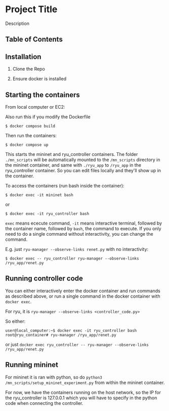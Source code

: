 # Project Title

Description

## Table of Contents

## Installation

1. Clone the Repo

2. Ensure docker is installed

## Starting the containers

From local computer or EC2:

Also run this if you modify the Dockerfile

`$ docker compose build`

Then run the containers:

`$ docker compose up`

This starts the mininet and ryu_controller containers. The folder `./mn_scripts` will be automatically mounted to the `/mn_scripts` directory in the mininet container, and same with `./ryu_app` to `/ryu_app` in the ryu_controller container. So you can edit files locally and they'll show up in the container.

To access the containers (run bash inside the container):

`$ docker exec -it mininet bash`

or

`$ docker exec -it ryu_controller bash`

`exec` means ececute command, `-it` means interactive terminal, followed by the container name, followed by `bash`, the command to execute. If you only need to do a single command without interactivity, you can change the command.

E.g. just `ryu-manager --observe-links renet.py` with no interactivity:

`$ docker exec -- ryu_controller ryu-manager --observe-links /ryu_app/renet.py`

## Running controller code

You can either interactively enter the docker container and run commands as described above, or run a single command in the docker container with `docker exec`.

For ryu, it is `ryu-manager --observe-links <controller_code.py>`

So either:
```
user@local_computer:~$ docker exec -it ryu_controller bash
root@ryu_container# ryu-manager /ryu_app/renet.py
```

or just `docker exec ryu_controller -- ryu-manager --observe-links /ryu_app/renet.py`

## Running mininet

For mininet it is ran with python, so do `python3 /mn_scripts/setup_mininet_experiment.py` from within the mininet container.

For now, we have the containers running on the host network, so the IP for the ryu_controller is 127.0.0.1 which you will have to specify in the python code when connecting the controller.
